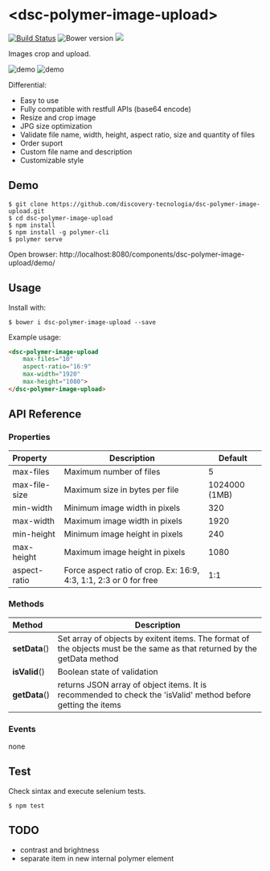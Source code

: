 # &#60;dsc-polymer-image-upload&#62;

[![Build Status](https://travis-ci.org/discovery-tecnologia/dsc-polymer-image-upload.svg?branch=master)](http://travis-ci.org/#!/discovery-tecnologia/dsc-polymer-image-upload)
![Bower version](https://img.shields.io/bower/v/dsc-polymer-image-upload.svg)
![](https://img.shields.io/pypi/l/Django.svg)

Images crop and upload.

![demo](https://raw.githubusercontent.com/discovery-tecnologia/dsc-polymer-image-upload/master/docs/img/01.jpg)
![demo](https://raw.githubusercontent.com/discovery-tecnologia/dsc-polymer-image-upload/master/docs/img/02.jpg)

Differential:

 * Easy to use
 * Fully compatible with restfull APIs (base64 encode)
 * Resize and crop image
 * JPG size optimization
 * Validate file name, width, height, aspect ratio, size and quantity of files
 * Order suport
 * Custom file name and description
 * Customizable style

## Demo

```
$ git clone https://github.com/discovery-tecnologia/dsc-polymer-image-upload.git
$ cd dsc-polymer-image-upload
$ npm install
$ npm install -g polymer-cli
$ polymer serve
```
Open browser: http://localhost:8080/components/dsc-polymer-image-upload/demo/

## Usage

Install with:

```
$ bower i dsc-polymer-image-upload --save
```

Example usage:

```html
<dsc-polymer-image-upload
    max-files="10"
    aspect-ratio="16:9"
    max-width="1920"
    max-height="1080">
</dsc-polymer-image-upload>
```

## API Reference

### Properties

| Property       | Description                               | Default       |
|:---------------|-------------------------------------------|---------------|
| max-files      | Maximum number of files                   | 5             |
| max-file-size  | Maximum size in bytes per file            | 1024000 (1MB) |
| min-width      | Minimum image width in pixels             | 320           |
| max-width      | Maximum image width in pixels             | 1920          |
| min-height     | Minimum image height in pixels            | 240           |
| max-height     | Maximum image height in pixels            | 1080          |
| aspect-ratio   | Force aspect ratio of crop. Ex: 16:9, 4:3, 1:1, 2:3 or 0 for free | 1:1 |

### Methods

| Method           | Description                                      |
|:-----------------|--------------------------------------------------|
| **setData**()    | Set array of objects by exitent items. The format of the objects must be the same as that returned by the getData method |
| **isValid**()    | Boolean state of validation                      |
| **getData**()    | returns JSON array of object items. It is recommended to check the 'isValid' method before getting the items |

### Events

none

## Test

Check sintax and execute selenium tests.

```
$ npm test
```

## TODO
 * contrast and brightness
 * separate item in new internal polymer element
